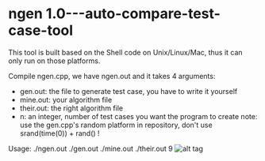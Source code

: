 # ngen 1.0---auto-compare-test-case-tool
This tool is built based on the Shell code on Unix/Linux/Mac, thus it can only run on those platforms.

Compile ngen.cpp, we have ngen.out and it takes 4 arguments:
+ gen.out: the file to generate test case, you have to write it yourself
+ mine.out: your algorithm file
+ their.out: the right algorithm file
+ n: an integer, number of test cases you want the program to create
note: use the gen.cpp's random platform in repository, don't use srand(time(0)) + rand() !

Usage: ./ngen.out ./gen.out ./mine.out ./their.out 9
![alt tag](https://photos.google.com/search/_tra_/photo/AF1QipNNKauqMnz5AtmFhm9WgyG0d46J-zTXiBhGkUMb)
